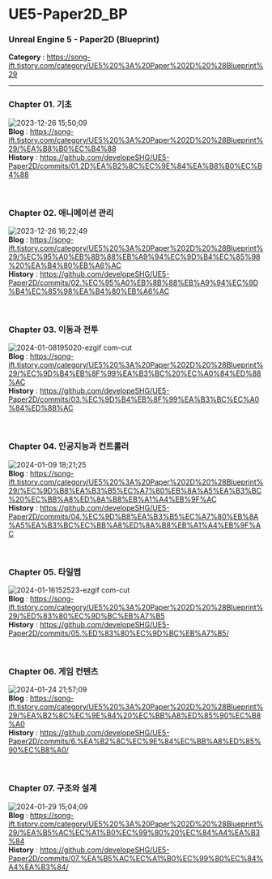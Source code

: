 # UE5-Paper2D_BP
<h3>Unreal Engine 5 - Paper2D (Blueprint)</h3>

<b>Category</b> : https://song-ift.tistory.com/category/UE5%20%3A%20Paper%202D%20%28Blueprint%29

<hr size="5">

<h3>Chapter 01. 기초</h3>

![2023-12-26 15;50;09](https://github.com/developeSHG/UE5-Paper2D/assets/79896868/1fb493ee-b06d-4286-8d39-ac91ff56cd27)
<br><b>Blog</b> : https://song-ift.tistory.com/category/UE5%20%3A%20Paper%202D%20%28Blueprint%29/%EA%B8%B0%EC%B4%88
<br><b>History</b> : https://github.com/developeSHG/UE5-Paper2D/commits/01.2D%EA%B2%8C%EC%9E%84%EA%B8%B0%EC%B4%88

<br><h3>Chapter 02. 애니메이션 관리</h3>
![2023-12-26 16;22;49](https://github.com/developeSHG/UE5-Paper2D/assets/79896868/3d57df84-1a65-4f87-81d8-a77e076243b0)
<br><b>Blog</b> : https://song-ift.tistory.com/category/UE5%20%3A%20Paper%202D%20%28Blueprint%29/%EC%95%A0%EB%8B%88%EB%A9%94%EC%9D%B4%EC%85%98%20%EA%B4%80%EB%A6%AC
<br><b>History</b> : https://github.com/developeSHG/UE5-Paper2D/commits/02.%EC%95%A0%EB%8B%88%EB%A9%94%EC%9D%B4%EC%85%98%EA%B4%80%EB%A6%AC

<br><h3>Chapter 03. 이동과 전투</h3>
![2024-01-08195020-ezgif com-cut](https://github.com/developeSHG/UE5-Paper2D/assets/79896868/4fabab94-4877-4850-9de1-91a88f9a120e)
<br><b>Blog</b> : https://song-ift.tistory.com/category/UE5%20%3A%20Paper%202D%20%28Blueprint%29/%EC%9D%B4%EB%8F%99%EA%B3%BC%20%EC%A0%84%ED%88%AC
<br><b>History</b> : https://github.com/developeSHG/UE5-Paper2D/commits/03.%EC%9D%B4%EB%8F%99%EA%B3%BC%EC%A0%84%ED%88%AC

<br><h3>Chapter 04. 인공지능과 컨트롤러</h3>
![2024-01-09 18;21;25](https://github.com/developeSHG/UE5-Paper2D/assets/79896868/59b57d0e-9839-4c8b-9401-ac389e0855b4)
<br><b>Blog</b> : https://song-ift.tistory.com/category/UE5%20%3A%20Paper%202D%20%28Blueprint%29/%EC%9D%B8%EA%B3%B5%EC%A7%80%EB%8A%A5%EA%B3%BC%20%EC%BB%A8%ED%8A%B8%EB%A1%A4%EB%9F%AC
<br><b>History</b> : https://github.com/developeSHG/UE5-Paper2D/commits/04.%EC%9D%B8%EA%B3%B5%EC%A7%80%EB%8A%A5%EA%B3%BC%EC%BB%A8%ED%8A%B8%EB%A1%A4%EB%9F%AC

<br><h3>Chapter 05. 타일맵</h3>
![2024-01-16152523-ezgif com-cut](https://github.com/developeSHG/UE5-Paper2D/assets/79896868/413a0ab7-f5e9-4611-bb62-5abc9932f370)
<br><b>Blog</b> : https://song-ift.tistory.com/category/UE5%20%3A%20Paper%202D%20%28Blueprint%29/%ED%83%80%EC%9D%BC%EB%A7%B5
<br><b>History</b> : https://github.com/developeSHG/UE5-Paper2D/commits/05.%ED%83%80%EC%9D%BC%EB%A7%B5/

<br><h3>Chapter 06. 게임 컨텐츠</h3>
![2024-01-24 21;57;09](https://github.com/developeSHG/UE5-Paper2D/assets/79896868/d188d898-db8c-4963-a052-006f142ae193)
<br><b>Blog</b> : https://song-ift.tistory.com/category/UE5%20%3A%20Paper%202D%20%28Blueprint%29/%EA%B2%8C%EC%9E%84%20%EC%BB%A8%ED%85%90%EC%B8%A0
<br><b>History</b> : https://github.com/developeSHG/UE5-Paper2D/commits/6.%EA%B2%8C%EC%9E%84%EC%BB%A8%ED%85%90%EC%B8%A0/

<br><h3>Chapter 07. 구조와 설계</h3>
![2024-01-29 15;04;09](https://github.com/developeSHG/UE5-Paper2D/assets/79896868/3aa96e9e-aa8c-44d9-b964-79e7aa8b69ab)
<br><b>Blog</b> : https://song-ift.tistory.com/category/UE5%20%3A%20Paper%202D%20%28Blueprint%29/%EA%B5%AC%EC%A1%B0%EC%99%80%20%EC%84%A4%EA%B3%84
<br><b>History</b> : https://github.com/developeSHG/UE5-Paper2D/commits/07.%EA%B5%AC%EC%A1%B0%EC%99%80%EC%84%A4%EA%B3%84/
